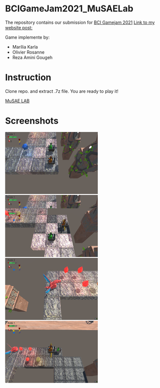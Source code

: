# BCIGameJam2021_MuSAELab
The repository contains our submission for [BCI Gamejam 2021](https://bcigamejam.com/)
[Link to my website post:](https://imreza.ir/bci-game-jam-2021-musae-games/)

Game implemente by:
- Marília Karla
- Olivier Rosanne
- Reza Amini Gougeh


# Instruction
Clone repo. and extract .7z file. You are ready to play it!

[MuSAE LAB](musaelab.ca/)



# Screenshots
<img src="https://github.com/magnumical/BCIGameJam2021_MuSAELab/blob/main/images/screenshot1.png" width="300" height="200" />
<img src="https://github.com/magnumical/BCIGameJam2021_MuSAELab/blob/main/images/screenshot2.png" width="300" height="200" />
<img src="https://github.com/magnumical/BCIGameJam2021_MuSAELab/blob/main/images/screenshot3.png" width="300" height="200" />
<img src="https://github.com/magnumical/BCIGameJam2021_MuSAELab/blob/main/images/screenshot4.png" width="300" height="200" />

